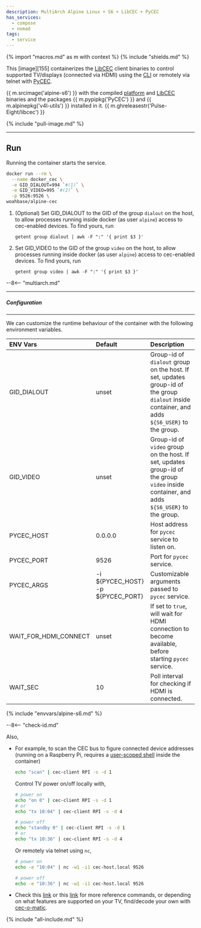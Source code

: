 ```yaml
---
description: MultiArch Alpine Linux + S6 + LibCEC + PyCEC
has_services:
  - compose
  - nomad
tags:
  - service
---
```


{% import "macros.md" as m with context %}
{% include "shields.md" %}

This [image][155] containerizes the [LibCEC][1] client binaries to
control supported TV/displays (connected via HDMI) using the
[CLI][3] or remotely via telnet with [PyCEC][4].

{{ m.srcimage('alpine-s6') }} with the compiled [platform][7] and
[LibCEC][2] binaries and the packages {{ m.pypipkg('PyCEC') }} and
{{ m.alpinepkg('v4l-utils') }} installed in it.
{{ m.ghreleasestr('Pulse-Eight/libcec') }}

{% include "pull-image.md" %}

---
Run
---

Running the container starts the service.

``` sh
docker run --rm \
  --name docker_cec \
  -e GID_DIALOUT=994 `#(1)` \
  -e GID_VIDEO=995 `#(2)` \
  -p 9526:9526 \
woahbase/alpine-cec
```

1. (Optional) Set GID_DIALOUT to the GID of the group `dialout` on the host, to allow processes
    running inside docker (as user `alpine`) access to cec-enabled
    devices. To find yours, run
    ```
    getent group dialout | awk -F ":" '{ print $3 }'
    ```

2. Set GID_VIDEO to the GID of the group `video` on the host, to allow processes
    running inside docker (as user `alpine`) access to cec-enabled
    devices. To find yours, run
    ```
    getent group video | awk -F ":" '{ print $3 }'
    ```

--8<-- "multiarch.md"

---
##### Configuration
---

We can customize the runtime behaviour of the container with the
following environment variables.

| ENV Vars                 | Default      | Description
| :---                     | :---         | :---
| GID_DIALOUT              | unset        | Group-id of `dialout` group on the host. If set, updates group-id of the group `dialout` inside container, and adds `${S6_USER}` to the group.
| GID_VIDEO                | unset        | Group-id of `video` group on the host. If set, updates group-id of the group `video` inside container, and adds `${S6_USER}` to the group.
| PYCEC_HOST               | 0.0.0.0      | Host address for `pycec` service to listen on.
| PYCEC_PORT               | 9526         | Port for `pycec` service.
| PYCEC_ARGS               | -i ${PYCEC_HOST} -p ${PYCEC_PORT} | Customizable arguments passed to `pycec` service.
| WAIT_FOR_HDMI_CONNECT    | unset        | If set to `true`, will wait for HDMI connection to become available, before starting `pycec` service.
| WAIT_SEC                 | 10           | Poll interval for checking if HDMI is connected.
{% include "envvars/alpine-s6.md" %}

--8<-- "check-id.md"

Also,

* For example, to scan the CEC bus to figure connected device
  addresses (running on a Raspberry Pi, requires
  a [user-scoped shell](#shell-access) inside the container)
  ``` sh
  echo "scan" | cec-client RPI -s -d 1
  ```
  Control TV power on/off locally with,
  ``` sh
  # power on
  echo "on 0" | cec-client RPI -s -d 1
  # or
  echo "tx 10:04" | cec-client RPI -s -d 4

  # power off
  echo "standby 0" | cec-client RPI -s -d 1
  # or
  echo "tx 10:36" | cec-client RPI -s -d 4
  ```
  Or remotely via telnet using `nc`,
  ``` sh
  # power on
  echo -e "10:04" | nc -w1 -i1 cec-host.local 9526

  # power off
  echo -e "10:36" | nc -w1 -i1 cec-host.local 9526
  ```

* Check this [link][5] or this [link][8] for more reference
  commands, or depending on what features are supported on your
  TV, find/decode your own with [cec-o-matic][6].

[1]: http://libcec.pulse-eight.com/
[2]: https://github.com/Pulse-Eight/libcec
[3]: https://manpages.debian.org/testing/cec-utils/cec-client.1.en.html
[4]: https://github.com/konikvranik/pyCEC
[5]: https://justaddpower.happyfox.com/kb/article/68-cec-over-ip-control/
[6]: https://www.cec-o-matic.com/
[7]: https://github.com/Pulse-Eight/platform
[8]: https://blog.gordonturner.com/2016/12/14/using-cec-client-on-a-raspberry-pi/
[9]: https://docs.kernel.org/admin-guide/media/cec.html

{% include "all-include.md" %}
